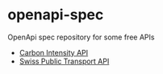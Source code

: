 # openapi-spec

OpenApi spec repository for some free APIs

- [Carbon Intensity API](https://carbonintensity.org.uk/)
- [Swiss Public Transport API](https://transport.opendata.ch/)
